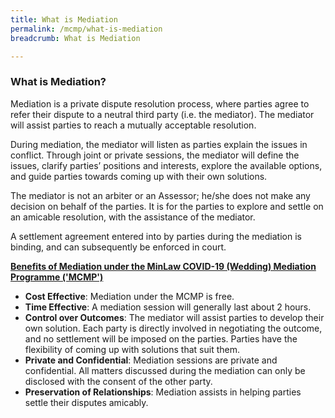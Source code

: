 ```yaml
---
title: What is Mediation
permalink: /mcmp/what-is-mediation
breadcrumb: What is Mediation

---
```

### What is Mediation? ###

Mediation is a private dispute resolution process, where parties agree to refer their dispute to a neutral third party (i.e. the mediator). The mediator will assist parties to reach a mutually acceptable resolution.  

During mediation, the mediator will listen as parties explain the issues in conflict. Through joint or private sessions, the mediator will define the issues, clarify parties’ positions and interests, explore the available options, and guide parties towards coming up with their own solutions. 

The mediator is not an arbiter or an Assessor; he/she does not make any decision on behalf of the parties. It is for the parties to explore and settle on an amicable resolution, with the assistance of the mediator. 

A settlement agreement entered into by parties during the mediation is binding, and can subsequently be enforced in court. 

<b><u>Benefits of Mediation under the MinLaw COVID-19 (Wedding) Mediation Programme ('MCMP')</b></u>
* **Cost Effective**: Mediation under the MCMP is free. 
* **Time Effective**: A mediation session will generally last about 2 hours.
* **Control over Outcomes**: The mediator will assist parties to develop their own solution. Each party is directly involved in negotiating the outcome, and no settlement will be imposed on the parties. Parties have the flexibility of coming up with solutions that suit them.
* **Private and Confidential**: Mediation sessions are private and confidential. All matters discussed during the mediation can only be disclosed with the consent of the other party. 
* **Preservation of Relationships**: Mediation assists in helping parties settle their disputes amicably.

